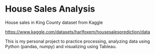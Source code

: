 # House Sales Analysis
 
House sales in King County dataset from Kaggle

https://www.kaggle.com/datasets/harlfoxem/housesalesprediction/data

This is my personal project to practice processing, analyzing data using Python (pandas, numpy) and visualizing using Tableau.